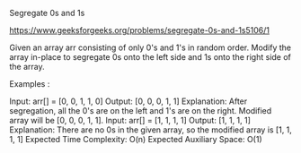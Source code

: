Segregate 0s and 1s

https://www.geeksforgeeks.org/problems/segregate-0s-and-1s5106/1

Given an array arr consisting of only 0's and 1's in random order. Modify the array in-place to segregate 0s onto the left side and 1s onto the right side of the array.

Examples :

Input: arr[] = [0, 0, 1, 1, 0]
Output: [0, 0, 0, 1, 1]
Explanation:  After segregation, all the 0's are on the left and 1's are on the right. Modified array will be [0, 0, 0, 1, 1].
Input: arr[] = [1, 1, 1, 1]
Output: [1, 1, 1, 1]
Explanation: There are no 0s in the given array, so the modified array is [1, 1, 1, 1]
Expected Time Complexity: O(n)
Expected Auxiliary Space: O(1)
